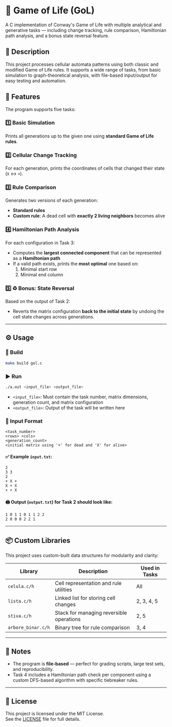 # 🧬 Game of Life (GoL)

A C implementation of Conway's Game of Life with multiple analytical and generative tasks — including change tracking, rule comparison, Hamiltonian path analysis, and a bonus state reversal feature.

## 📌 Description

This project processes cellular automata patterns using both classic and modified Game of Life rules. It supports a wide range of tasks, from basic simulation to graph-theoretical analysis, with file-based input/output for easy testing and automation.

## 🚀 Features

The program supports five tasks:

### 1️⃣ Basic Simulation  
Prints all generations up to the given one using **standard Game of Life rules**.

### 2️⃣ Cellular Change Tracking  
For each generation, prints the coordinates of cells that changed their state (`X` ↔ `+`).

### 3️⃣ Rule Comparison  
Generates two versions of each generation:
- **Standard rules**
- **Custom rule**: A dead cell with **exactly 2 living neighbors** becomes alive

### 4️⃣ Hamiltonian Path Analysis  
For each configuration in Task 3:
- Computes the **largest connected component** that can be represented as a **Hamiltonian path**
- If a valid path exists, prints the **most optimal** one based on:
  1. Minimal start row
  2. Minimal end column

### 5️⃣ ♻️ Bonus: State Reversal  
Based on the output of Task 2:
- Reverts the matrix configuration **back to the initial state** by undoing the cell state changes across generations.

---

## ⚙️ Usage

### 🔧 Build
```bash
make build gol.c
```

### ▶️ Run
```bash
./a.out <input_file> <output_file>
```

- `<input_file>`: Must contain the task number, matrix dimensions, generation count, and matrix configuration
- `<output_file>`: Output of the task will be written here

### 📄 Input Format

```
<task_number>
<rows> <cols> 
<generation_count>
<initial matrix using '+' for dead and 'X' for alive>
```

#### ✅ Example `input.txt`:
```
2
3 3 
2
+ X +
X + X
+ + X
```

#### 🖨️ Output (`output.txt`) for Task 2 should look like:
```
1 0 1 1 0 1 1 2 2
2 0 0 0 2 2 1
```

---

## 📦 Custom Libraries

This project uses custom-built data structures for modularity and clarity:

| Library            | Description                                 | Used in Tasks     |
|--------------------|---------------------------------------------|-------------------|
| `celula.c/h`       | Cell representation and rule utilities      | All               |
| `lista.c/h`        | Linked list for storing cell changes        | 2, 3, 4, 5        |
| `stiva.c/h`        | Stack for managing reversible operations    | 2, 5              |
| `arbore_binar.c/h` | Binary tree for rule comparison             | 3, 4              |

---

## 🧠 Notes

- The program is **file-based** — perfect for grading scripts, large test sets, and reproducibility.
- Task 4 includes a Hamiltonian path check per component using a custom DFS-based algorithm with specific tiebreaker rules.

---

## 📄 License

This project is licensed under the MIT License.  
See the [LICENSE](LICENSE) file for full details.
